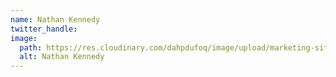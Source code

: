 ```yaml
---
name: Nathan Kennedy
twitter_handle:
image:
  path: https://res.cloudinary.com/dahpdufoq/image/upload/marketing-site/blog/nathan-kennedy.jpg
  alt: Nathan Kennedy
---
```


